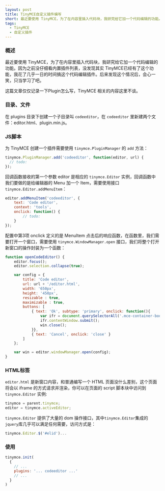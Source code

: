 ```yaml
---
layout: post
title: TinyMCE自定义插件编写
short: 最近要使用 TinyMCE，为了在内容里插入代码块，我研究给它加一个代码编辑的功能。因为之前没仔细看内置插件列表，没发现其实 TinyMCE已经有了这个功能，我花了几乎一日的时间搞这个代码编辑插件。后来发现这个情况后，会心一笑，只当学习了吧
tags:
  - TinyMCE
  - 自定义插件
---
```


### 概述

最近要使用 TinyMCE，为了在内容里插入代码块，我研究给它加一个代码编辑的功能。因为之前没仔细看内置插件列表，没发现其实 TinyMCE已经有了这个功能，我花了几乎一日的时间搞这个代码编辑插件。后来发现这个情况后，会心一笑，只当学习了吧。

这篇文章仅仅记录一下Plugin怎么写，TinyMCE 相关的内容这里不谈。

### 目录、文件

在 plugins 目录下创建一个子目录叫 `codeeditor`，在 `codeeditor` 里新建两个文件：editor.html、plugin.min.js。

### JS脚本

为 TinyMCE 创建一个插件需要使用 `tinymce.PluginManager` 的 `add` 方法：

```js
tinymce.PluginManager.add('codeeditor', function(editor, url) {
  // todo:
});
```

回调函数接收的第一个参数 editor 是相应的 `tinymce.Editor` 实例，回调函数中我们要做的是给编辑器的 Menu 加一个 Item，需要使用接口 `tinymce.Editor.addMenuItem`：

```js
editor.addMenuItem('codeeditor', {
    text: 'Code editor',
    context: 'tools',
    onclick: function() {
        // todo:
    }
});
```

配置中第3项 onclick 定义的是 MenuItem 点击后的响应函数，在函数里，我们需要打开一个窗口，需要使用 `tinymce.WindowManager.open` 接口，我们将整个打开新窗口的操作封装为一个函数：

```js
function openCodeEditor() {
    editor.focus();
    editor.selection.collapse(true);

    var config = {
        title: 'Code editor',
        url: url + '/editor.html',
        width: '650px',
        height: '450px',
        resizable : true,
        maximizable : true,
        buttons: [
            { text: 'Ok', subtype: 'primary', onclick: function(){
                var ifr = document.querySelectorAll('.mce-container-body>iframe')[0];
                ifr.contentWindow.submit();
                win.close();
            }},
            { text: 'Cancel', onclick: 'close' }
        ]
    };

    var win = editor.windowManager.open(config);
}
```

### HTML标签

`editor.html` 是新窗口内容，和普通编写一个 HTML 页面没什么差别，这个页面将会以 iframe 的方式请求并渲染，你可以在页面的 script 脚本块中访问到 `tinymce.Editor` 实例:

```js
tinymce = parent.tinymce;
editor = tinymce.activeEditor;
```

`tinymce.Editor` 提供了大量的 dom 操作接口，其中`tinymce.Editor`集成的`jquery`库几乎可以满足任何需要，访问方式是：

```js
tinymce.Editor.$('#elid')...
```

### 使用

```js
tinymce.init(
  {
    // ...
    plugins: '... codeeditor ...'
    // ...
  }
)
```
